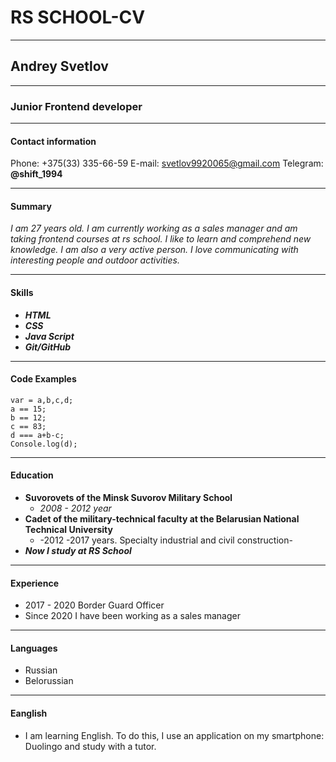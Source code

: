 # RS SCHOOL-CV
***
## Andrey Svetlov 
***
### Junior Frontend developer
---
#### Contact information
Phone: +375(33) 335-66-59
E-mail: svetlov9920065@gmail.com
Telegram: __@shift_1994__
***
#### Summary
_I am 27 years old. I am currently working as a sales manager and am taking frontend courses at rs school. I like to learn and comprehend new knowledge. I am also a very active person. I love communicating with interesting people and outdoor activities._
***
#### Skills
* ___HTML___
* ___CSS___
* ___Java Script___
* ___Git/GitHub___
***
#### Code Examples

```
var = a,b,c,d;
a == 15;
b == 12;
c == 83;
d === a+b-c;
Console.log(d);
```
*** 
#### Education

* __Suvorovets of the Minsk Suvorov Military School__
    + _2008 - 2012 year_
* __Cadet of the military-technical faculty at the Belarusian National Technical University__
    + -2012 -2017 years. Specialty industrial and civil construction-
* ___Now I study at RS School___
***
#### Experience
 * 2017 - 2020 Border Guard Officer
 * Since 2020 I have been working as a sales manager
 ***
 #### Languages
  * Russian
  * Belorussian
  ***
  #### Eanglish
  * I am learning English. To do this, I use an application on my smartphone: Duolingo and study with a tutor.